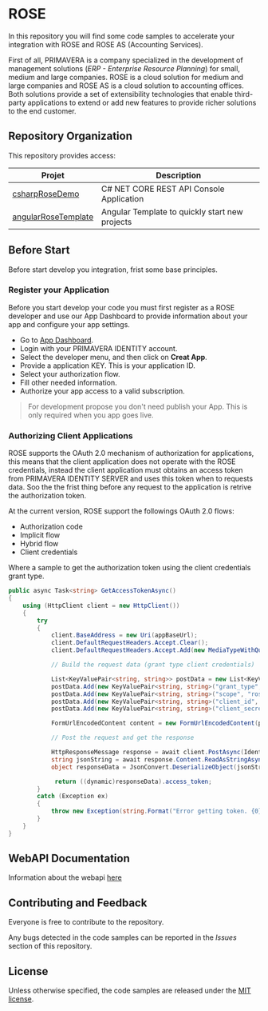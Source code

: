 # ROSE

In this repository you will find some code samples to accelerate your integration with ROSE and ROSE AS (Accounting Services).

First of all, PRIMAVERA is a company specialized in the development of management solutions (*ERP - Enterprise Resource Planning*) for small, medium and large companies. ROSE is a cloud solution for medium and large companies and ROSE AS is a cloud solution to accounting offices. Both solutions provide a set of extensibility technologies that enable third-party applications to extend or add new features to provide richer solutions to the end customer.

## Repository Organization

This repository provides access:

| Projet | Description |
|----------|----------|
| [csharpRoseDemo](csharpRoseDemo) | C# NET CORE REST API Console Application |
| [angularRoseTemplate](angularRoseTemplate) | Angular Template to quickly start new projects |

## Before Start
Before start develop you integration, frist some base principles.

### Register your Application

Before you start develop your code you must first register as a ROSE developer and use our App Dashboard to provide information about your app and configure your app settings.

* Go to [App Dashboard](https://apps.primaverabss.com/rose/apps).
* Login with your PRIMAVERA IDENTITY account.
* Select the developer menu, and then click on **Creat App**.
* Provide a application KEY. This is your application ID.
* Select your authorization flow.
* Fill other needed information.
* Authorize your app access to a valid subscription.

> For development propose you don't need publish your App. This is only required when you app goes live.

### Authorizing Client Applications

ROSE supports the OAuth 2.0 mechanism of authorization for applications, this means that the client application does not operate with the ROSE credentials, instead the client application must obtains an access token from PRIMAVERA IDENTITY SERVER and uses this token when to requests data. Soo the the frist thing before any request to the application is retrive the authorization token.

At the current version, ROSE support the followings OAuth 2.0 flows:

* Authorization code
* Implicit flow
* Hybrid flow
* Client credentials

Where a sample to get the authorization token using the client credentials grant type.

```csharp
public async Task<string> GetAccessTokenAsync()
{
    using (HttpClient client = new HttpClient())
    {
        try
        {
            client.BaseAddress = new Uri(appBaseUrl);
            client.DefaultRequestHeaders.Accept.Clear();
            client.DefaultRequestHeaders.Accept.Add(new MediaTypeWithQualityHeaderValue("application/json"));

            // Build the request data (grant type client credentials)

            List<KeyValuePair<string, string>> postData = new List<KeyValuePair<string, string>>();
            postData.Add(new KeyValuePair<string, string>("grant_type", "client_credentials"));
            postData.Add(new KeyValuePair<string, string>("scope", "rose-api"));
            postData.Add(new KeyValuePair<string, string>("client_id", clientId));
            postData.Add(new KeyValuePair<string, string>("client_secret", clientSecret));

            FormUrlEncodedContent content = new FormUrlEncodedContent(postData);

            // Post the request and get the response

            HttpResponseMessage response = await client.PostAsync(IdentitUriKey, content);
            string jsonString = await response.Content.ReadAsStringAsync();
            object responseData = JsonConvert.DeserializeObject(jsonString);

             return ((dynamic)responseData).access_token;
        }
        catch (Exception ex)
        {
            throw new Exception(string.Format("Error getting token. {0}", ex.Message));
        }
    }
}
```
## WebAPI Documentation
Information about the webapi [here](https://primaverabss.github.io/rose-product-erp/)

## Contributing and Feedback
Everyone is free to contribute to the repository.

Any bugs detected in the code samples can be reported in the *Issues* section of this repository.

## License

Unless otherwise specified, the code samples are released under the [MIT license](https://pt.wikipedia.org/wiki/Licen%C3%A7a_MIT).
